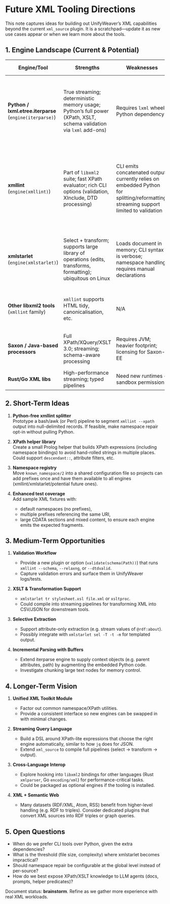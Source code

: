 # Future XML Tooling Directions

This note captures ideas for building out UnifyWeaver’s XML capabilities beyond the current `xml_source` plugin. It is a scratchpad—update it as new use cases appear or when we learn more about the tools.

## 1. Engine Landscape (Current & Potential)

| Engine/Tool | Strengths | Weaknesses | Notes / Possible Work |
|-------------|-----------|------------|-----------------------|
| **Python / lxml.etree.iterparse** (`engine(iterparse)`) | True streaming; deterministic memory usage; Python’s full power (XPath, XSLT, schema validation via `lxml` add-ons) | Requires `lxml` wheel; Python dependency | - Extend to expose incremental XPath filters (e.g. allow users to supply Python predicates for complex conditions)<br>- Explore packaging a reusable Python module so other plugins can reuse the streaming logic |
| **xmllint** (`engine(xmllint)`) | Part of `libxml2` suite; fast XPath evaluator; rich CLI options (validation, XInclude, DTD processing) | CLI emits concatenated output; currently relies on embedded Python for splitting/reformatting; streaming support limited to validation | - Investigate pure-shell splitter to drop Python dependency when `namespace_fix(false)`<br>- Add configuration hooks for validation options (`--schema`, `--relaxng`, `--noout` etc.)<br>- Consider piping into other UnifyWeaver-friendly tools (`xmllint | jq`, `| awk`, etc.) |
| **xmlstarlet** (`engine(xmlstarlet)`) | Select + transform; supports large library of operations (edits, transforms, formatting); ubiquitous on Linux | Loads document in memory; CLI syntax is verbose; namespace handling requires manual declarations | - Document best practices for big queries (e.g. how to pre-limit scope)<br>- Provide helper templates for frequent tasks (attribute extraction, XSLT invocation) |
| **Other libxml2 tools** (`xmllint` family) | `xmllint` supports HTML tidy, canonicalisation, etc. | N/A | - Explore additional subcommands (e.g. `--format`, `--c14n`) as dedicated UnifyWeaver transforms |
| **Saxon / Java-based processors** | Full XPath/XQuery/XSLT 3.0; streaming; schema-aware processing | Requires JVM; heavier footprint; licensing for Saxon-EE | - Candidate for advanced transformations; would need firewall/workflow adjustments |
| **Rust/Go XML libs** | High-performance streaming; typed pipelines | Need new runtimes + sandbox permissions | - Worth tracking if we add Rust/Go targets in future |

## 2. Short-Term Ideas

1. **Python-free xmllint splitter**  
   Prototype a bash/awk (or Perl) pipeline to segment `xmllint --xpath` output into null-delimited records. If feasible, make namespace repair opt-in without pulling Python.

2. **XPath helper library**  
   Create a small Prolog helper that builds XPath expressions (including namespace bindings) to avoid hand-rolled strings in multiple places. Could support `descendant::`, attribute filters, etc.

3. **Namespace registry**  
   Move `known_namespace/2` into a shared configuration file so projects can add prefixes once and have them available to all engines (xmllint/xmlstarlet/potential future ones).

4. **Enhanced test coverage**  
   Add sample XML fixtures with:
   - default namespaces (no prefixes),
   - multiple prefixes referencing the same URI,
   - large CDATA sections and mixed content,
   to ensure each engine emits the expected fragments.

## 3. Medium-Term Opportunities

1. **Validation Workflow**  
   - Provide a new plugin or option (`validate(schema(Path))`) that runs `xmllint --schema`, `--relaxng`, or `--dtdvalid`.  
   - Capture validation errors and surface them in UnifyWeaver logs/tests.

2. **XSLT & Transformation Support**  
   - `xmlstarlet tr stylesheet.xsl file.xml` or `xsltproc`.  
   - Could compile into streaming pipelines for transforming XML into CSV/JSON for downstream tools.

3. **Selective Extraction**  
   - Support attribute-only extraction (e.g. stream values of `@rdf:about`).  
   - Possibly integrate with `xmlstarlet sel -T -t -m` for templated output.

4. **Incremental Parsing with Buffers**  
   - Extend iterparse engine to supply context objects (e.g. parent attributes, path) by augmenting the embedded Python code.  
   - Investigate chunking large text nodes for memory control.

## 4. Longer-Term Vision

1. **Unified XML Toolkit Module**  
   - Factor out common namespace/XPath utilities.  
   - Provide a consistent interface so new engines can be swapped in with minimal changes.

2. **Streaming Query Language**  
   - Build a DSL around XPath-lite expressions that choose the right engine automatically, similar to how `jq` does for JSON.  
   - Extend `xml_source` to compile full pipelines (select → transform → output).

3. **Cross-Language Interop**  
   - Explore hooking into `libxml2` bindings for other languages (Rust `xmlparser`, Go `encoding/xml`) for performance-critical tasks.  
   - Could be packaged as optional engines if the tooling is installed.

4. **XML + Semantic Web**  
   - Many datasets (RDF/XML, Atom, RSS) benefit from higher-level handling (e.g. RDF to triples). Consider dedicated plugins that convert XML sources into RDF triples or graph queries.

## 5. Open Questions

- When do we prefer CLI tools over Python, given the extra dependencies?  
- What is the threshold (file size, complexity) where xmlstarlet becomes impractical?  
- Should namespace repair be configurable at the global level instead of per-source?  
- How do we best expose XPath/XSLT knowledge to LLM agents (docs, prompts, helper predicates)?

Document status: **brainstorm**. Refine as we gather more experience with real XML workloads.
